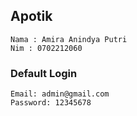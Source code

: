 ## Apotik
```
Nama : Amira Anindya Putri
Nim : 0702212060
```

### Default Login 
```
Email: admin@gmail.com
Password: 12345678
```
